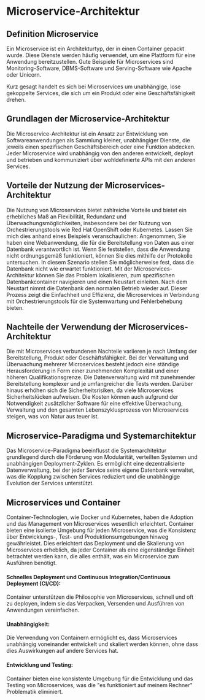 # Microservice-Architektur


## Definition Microservice
Ein Microservice ist ein Architekturtyp, der in einen Container gepackt wurde. Diese Dienste werden häufig verwendet, um eine Plattform für eine Anwendung bereitzustellen. Gute Beispiele für Microservices sind Monitoring-Software, DBMS-Software und Serving-Software wie Apache oder Unicorn.

Kurz gesagt handelt es sich bei Microservices um unabhängige, lose gekoppelte Services, die sich um ein Produkt oder eine Geschäftsfähigkeit drehen.

## Grundlagen der Microservice-Architektur
Die Microservice-Architektur ist ein Ansatz zur Entwicklung von Softwareanwendungen als Sammlung kleiner, unabhängiger Dienste, die jeweils einen spezifischen Geschäftsbereich oder eine Funktion abdecken. Jeder Microservice wird unabhängig von den anderen entwickelt, deployt und betrieben und kommuniziert über wohldefinierte APIs mit den anderen Services.

## Vorteile der Nutzung der Microservices-Architektur
Die Nutzung von Microservices bietet zahlreiche Vorteile und bietet ein erhebliches Maß an Flexibilität, Redundanz und Überwachungsmöglichkeiten, insbesondere bei der Nutzung von Orchestrierungstools wie Red Hat OpenShift oder Kubernetes. Lassen Sie mich dies anhand eines Beispiels veranschaulichen: Angenommen, Sie haben eine Webanwendung, die für die Bereitstellung von Daten aus einer Datenbank verantwortlich ist. Wenn Sie feststellen, dass die Anwendung nicht ordnungsgemäß funktioniert, können Sie dies mithilfe der Protokolle untersuchen. In diesem Szenario stellen Sie möglicherweise fest, dass die Datenbank nicht wie erwartet funktioniert. Mit der Microservices-Architektur können Sie das Problem lokalisieren, zum spezifischen Datenbankcontainer navigieren und einen Neustart einleiten. Nach dem Neustart nimmt die Datenbank den normalen Betrieb wieder auf. Dieser Prozess zeigt die Einfachheit und Effizienz, die Microservices in Verbindung mit Orchestrierungstools für die Systemwartung und Fehlerbehebung bieten.

## Nachteile der Verwendung der Microservices-Architektur
Die mit Microservices verbundenen Nachteile variieren je nach Umfang der Bereitstellung, Produkt oder Geschäftsfähigkeit. Bei der Verwaltung und Überwachung mehrerer Microservices besteht jedoch eine ständige Herausforderung in Form einer zunehmenden Komplexität und einer höheren Qualifikationsgrenze. Die Datenverwaltung wird mit zunehmender Bereitstellung komplexer und je umfangreicher die Tests werden. Darüber hinaus erhöhen sich die Sicherheitsrisiken, da viele Microservices Sicherheitslücken aufweisen. Die Kosten können auch aufgrund der Notwendigkeit zusätzlicher Software für eine effektive Überwachung, Verwaltung und den gesamten Lebenszyklusprozess von Microservices steigen, was von Natur aus teuer ist.


## Microservice-Paradigma und Systemarchitektur
Das Microservice-Paradigma beeinflusst die Systemarchitektur grundlegend durch die Förderung von Modularität, verteilten Systemen und unabhängigen Deployment-Zyklen. Es ermöglicht eine dezentralisierte Datenverwaltung, bei der jeder Service seine eigene Datenbank verwaltet, was die Kopplung zwischen Services reduziert und die unabhängige Evolution der Services unterstützt.

## Microservices und Container
Container-Technologien, wie Docker und Kubernetes, haben die Adoption und das Management von Microservices wesentlich erleichtert. Container bieten eine isolierte Umgebung für jeden Microservice, was die Konsistenz über Entwicklungs-, Test- und Produktionsumgebungen hinweg gewährleistet. Dies erleichtert das Deployment und die Skalierung von Microservices erheblich, da jeder Container als eine eigenständige Einheit betrachtet werden kann, die alles enthält, was ein Microservice zum Ausführen benötigt.

#### Schnelles Deployment und Continuous Integration/Continuous Deployment (CI/CD): 
Container unterstützen die Philosophie von Microservices, schnell und oft zu deployen, indem sie das Verpacken, Versenden und Ausführen von Anwendungen vereinfachen.
#### Unabhängigkeit:
Die Verwendung von Containern ermöglicht es, dass Microservices unabhängig voneinander entwickelt und skaliert werden können, ohne dass dies Auswirkungen auf andere Services hat.
#### Entwicklung und Testing: 
Container bieten eine konsistente Umgebung für die Entwicklung und das Testing von Microservices, was die "es funktioniert auf meinem Rechner" Problematik eliminiert.

